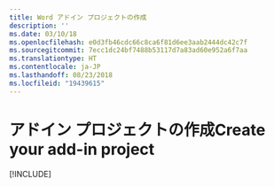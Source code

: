 ```yaml
---
title: Word アドイン プロジェクトの作成
description: ''
ms.date: 03/10/18
ms.openlocfilehash: e0d3fb46cdc66c8ca6f81d6ee3aab2444dc42c7f
ms.sourcegitcommit: 7ecc1dc24bf7488b53117d7a83ad60e952a6f7aa
ms.translationtype: HT
ms.contentlocale: ja-JP
ms.lasthandoff: 08/23/2018
ms.locfileid: "19439615"
---
```

# <a name="create-your-add-in-project"></a><span data-ttu-id="c5ef9-102">アドイン プロジェクトの作成</span><span class="sxs-lookup"><span data-stu-id="c5ef9-102">Create your add-in project</span></span>

[!INCLUDE[](../includes/word-tutorial-setup.md)]